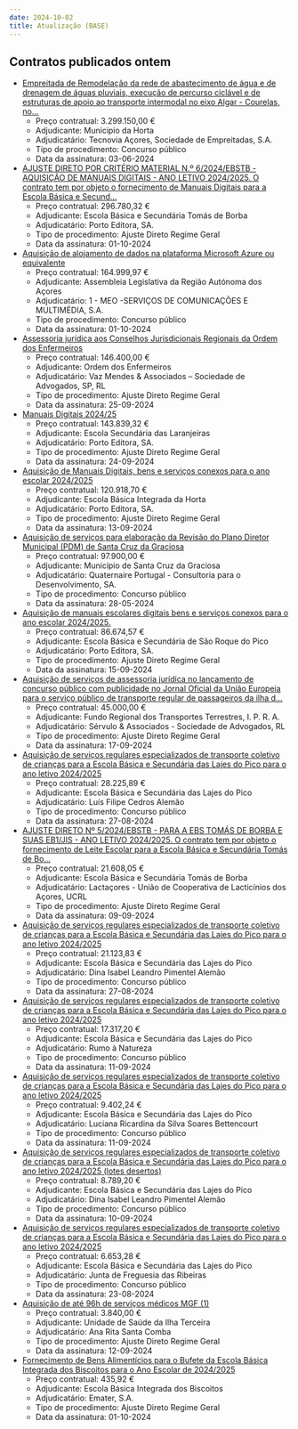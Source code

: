 ```yaml
---
date: 2024-10-02
title: Atualização (BASE)
---
```

## Contratos publicados ontem

* [Empreitada de Remodelação da rede de abastecimento de água e de drenagem de águas pluviais, execução de percurso ciclável e de estruturas de apoio ao transporte intermodal no eixo Algar - Courelas, no...](https://www.base.gov.pt/Base4/pt/detalhe/?type=contratos&id=10946692)
  * Preço contratual: 3.299.150,00 €
  * Adjudicante: Município da Horta
  * Adjudicatário: Tecnovia Açores, Sociedade de Empreitadas, S.A.
  * Tipo de procedimento: Concurso público
  * Data da assinatura: 03-06-2024
* [AJUSTE DIRETO POR CRITÉRIO MATERIAL N.º 6/2024/EBSTB -  AQUISIÇÃO DE MANUAIS DIGITAIS - ANO LETIVO 2024/2025. O contrato tem por objeto o fornecimento de Manuais Digitais para a Escola Básica e Secund...](https://www.base.gov.pt/Base4/pt/detalhe/?type=contratos&id=10946867)
  * Preço contratual: 296.780,32 €
  * Adjudicante: Escola Básica e Secundária Tomás de Borba
  * Adjudicatário: Porto Editora, SA.
  * Tipo de procedimento: Ajuste Direto Regime Geral
  * Data da assinatura: 01-10-2024
* [Aquisição de alojamento de dados na plataforma Microsoft Azure ou equivalente](https://www.base.gov.pt/Base4/pt/detalhe/?type=contratos&id=10946824)
  * Preço contratual: 164.999,97 €
  * Adjudicante: Assembleia Legislativa da Região Autónoma dos Açores
  * Adjudicatário: 1 - MEO -SERVIÇOS DE COMUNICAÇÕES E MULTIMÉDIA, S.A.
  * Tipo de procedimento: Concurso público
  * Data da assinatura: 01-10-2024
* [Assessoria jurídica aos Conselhos Jurisdicionais Regionais da Ordem dos Enfermeiros](https://www.base.gov.pt/Base4/pt/detalhe/?type=contratos&id=10948041)
  * Preço contratual: 146.400,00 €
  * Adjudicante: Ordem dos Enfermeiros
  * Adjudicatário: Vaz Mendes & Associados – Sociedade de Advogados, SP, RL
  * Tipo de procedimento: Ajuste Direto Regime Geral
  * Data da assinatura: 25-09-2024
* [Manuais Digitais 2024/25](https://www.base.gov.pt/Base4/pt/detalhe/?type=contratos&id=10947489)
  * Preço contratual: 143.839,32 €
  * Adjudicante: Escola Secundária das Laranjeiras
  * Adjudicatário: Porto Editora, SA.
  * Tipo de procedimento: Ajuste Direto Regime Geral
  * Data da assinatura: 24-09-2024
* [Aquisição de Manuais Digitais, bens e serviços conexos para o ano escolar 2024/2025](https://www.base.gov.pt/Base4/pt/detalhe/?type=contratos&id=10948007)
  * Preço contratual: 120.918,70 €
  * Adjudicante: Escola Básica Integrada da Horta
  * Adjudicatário: Porto Editora, SA.
  * Tipo de procedimento: Ajuste Direto Regime Geral
  * Data da assinatura: 13-09-2024
* [Aquisição de serviços para elaboração da Revisão do Plano Diretor Municipal (PDM) de Santa Cruz da Graciosa](https://www.base.gov.pt/Base4/pt/detalhe/?type=contratos&id=10947918)
  * Preço contratual: 97.900,00 €
  * Adjudicante: Município de Santa Cruz da Graciosa
  * Adjudicatário: Quaternaire Portugal - Consultoria para o Desenvolvimento, SA.
  * Tipo de procedimento: Concurso público
  * Data da assinatura: 28-05-2024
* [Aquisição de manuais escolares digitais bens e serviços conexos para o ano escolar 2024/2025.](https://www.base.gov.pt/Base4/pt/detalhe/?type=contratos&id=10947694)
  * Preço contratual: 86.674,57 €
  * Adjudicante: Escola Básica e Secundária de São Roque do Pico
  * Adjudicatário: Porto Editora, SA.
  * Tipo de procedimento: Ajuste Direto Regime Geral
  * Data da assinatura: 15-09-2024
* [Aquisição de serviços de assessoria jurídica no lançamento de concurso público com publicidade no Jornal Oficial da União Europeia para o serviço público de transporte regular de passageiros da ilha d...](https://www.base.gov.pt/Base4/pt/detalhe/?type=contratos&id=10947499)
  * Preço contratual: 45.000,00 €
  * Adjudicante: Fundo Regional dos Transportes Terrestres, I. P. R. A.
  * Adjudicatário: Sérvulo & Associados - Sociedade de Advogados, RL
  * Tipo de procedimento: Ajuste Direto Regime Geral
  * Data da assinatura: 17-09-2024
* [Aquisição de serviços regulares especializados de transporte coletivo de crianças para a Escola Básica e Secundária das Lajes do Pico para o ano letivo 2024/2025](https://www.base.gov.pt/Base4/pt/detalhe/?type=contratos&id=10947471)
  * Preço contratual: 28.225,89 €
  * Adjudicante: Escola Básica e Secundária das Lajes do Pico
  * Adjudicatário: Luís Filipe Cedros Alemão
  * Tipo de procedimento: Concurso público
  * Data da assinatura: 27-08-2024
* [AJUSTE DIRETO Nº 5/2024/EBSTB - PARA A EBS TOMÁS DE BORBA E SUAS EB1/JIS - ANO LETIVO 2024/2025. O contrato tem por objeto o fornecimento de Leite Escolar para a Escola Básica e Secundária Tomás de Bo...](https://www.base.gov.pt/Base4/pt/detalhe/?type=contratos&id=10946747)
  * Preço contratual: 21.608,05 €
  * Adjudicante: Escola Básica e Secundária Tomás de Borba
  * Adjudicatário: Lactaçores - União de Cooperativa de Lacticínios dos Açores, UCRL
  * Tipo de procedimento: Ajuste Direto Regime Geral
  * Data da assinatura: 09-09-2024
* [Aquisição de serviços regulares especializados de transporte coletivo de crianças para a Escola Básica e Secundária das Lajes do Pico para o ano letivo 2024/2025](https://www.base.gov.pt/Base4/pt/detalhe/?type=contratos&id=10947490)
  * Preço contratual: 21.123,83 €
  * Adjudicante: Escola Básica e Secundária das Lajes do Pico
  * Adjudicatário: Dina Isabel Leandro Pimentel Alemão
  * Tipo de procedimento: Concurso público
  * Data da assinatura: 27-08-2024
* [Aquisição de serviços regulares especializados de transporte coletivo de crianças para a Escola Básica e Secundária das Lajes do Pico para o ano letivo 2024/2025](https://www.base.gov.pt/Base4/pt/detalhe/?type=contratos&id=10947501)
  * Preço contratual: 17.317,20 €
  * Adjudicante: Escola Básica e Secundária das Lajes do Pico
  * Adjudicatário: Rumo à Natureza
  * Tipo de procedimento: Concurso público
  * Data da assinatura: 11-09-2024
* [Aquisição de serviços regulares especializados de transporte coletivo de crianças para a Escola Básica e Secundária das Lajes do Pico para o ano letivo 2024/2025](https://www.base.gov.pt/Base4/pt/detalhe/?type=contratos&id=10947529)
  * Preço contratual: 9.402,24 €
  * Adjudicante: Escola Básica e Secundária das Lajes do Pico
  * Adjudicatário: Luciana Ricardina da Silva Soares Bettencourt
  * Tipo de procedimento: Concurso público
  * Data da assinatura: 11-09-2024
* [Aquisição de serviços regulares especializados de transporte coletivo de crianças para a Escola Básica e Secundária das Lajes do Pico para o ano letivo 2024/2025 (lotes desertos)](https://www.base.gov.pt/Base4/pt/detalhe/?type=contratos&id=10947797)
  * Preço contratual: 8.789,20 €
  * Adjudicante: Escola Básica e Secundária das Lajes do Pico
  * Adjudicatário: Dina Isabel Leandro Pimentel Alemão
  * Tipo de procedimento: Concurso público
  * Data da assinatura: 10-09-2024
* [Aquisição de serviços regulares especializados de transporte coletivo de crianças para a Escola Básica e Secundária das Lajes do Pico para o ano letivo 2024/2025](https://www.base.gov.pt/Base4/pt/detalhe/?type=contratos&id=10947136)
  * Preço contratual: 6.653,28 €
  * Adjudicante: Escola Básica e Secundária das Lajes do Pico
  * Adjudicatário: Junta de Freguesia das Ribeiras
  * Tipo de procedimento: Concurso público
  * Data da assinatura: 23-08-2024
* [Aquisição de até 96h de serviços médicos MGF (1)](https://www.base.gov.pt/Base4/pt/detalhe/?type=contratos&id=10947648)
  * Preço contratual: 3.840,00 €
  * Adjudicante: Unidade de Saúde da Ilha Terceira
  * Adjudicatário: Ana Rita Santa Comba
  * Tipo de procedimento: Ajuste Direto Regime Geral
  * Data da assinatura: 12-09-2024
* [Fornecimento de Bens Alimentícios para o Bufete da Escola Básica Integrada dos Biscoitos para o Ano Escolar de 2024/2025](https://www.base.gov.pt/Base4/pt/detalhe/?type=contratos&id=10946851)
  * Preço contratual: 435,92 €
  * Adjudicante: Escola Básica Integrada dos Biscoitos
  * Adjudicatário: Emater, S.A.
  * Tipo de procedimento: Ajuste Direto Regime Geral
  * Data da assinatura: 01-10-2024

